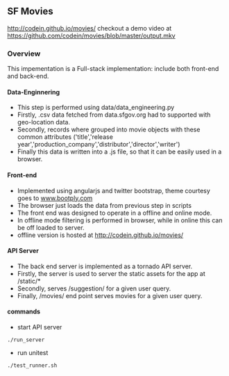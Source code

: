 ## SF Movies
http://codein.github.io/movies/
checkout a demo video at https://github.com/codein/movies/blob/master/output.mkv

### Overview

This impementation is a Full-stack implementation: include both front-end and back-end.


#### Data-Enginnering
* This step is performed using data/data_engineering.py
* Firstly, .csv data fetched from data.sfgov.org had to supported with geo-location data.
* Secondly, records where grouped into movie objects with these common attributes ('title','release year','production_company','distributor','director','writer')
* Finally this data is written into a .js file, so that it can be easily used in a browser.

#### Front-end
* Implemented using angularjs and twitter bootstrap, theme courtesy goes to www.bootply.com
* The browser just loads the data from previous step in scripts
* The front end was designed to operate in a offline and online mode.
* In offline mode filtering is performed in browser, while in online this can be off loaded to server.
* offline version is hosted at http://codein.github.io/movies/

#### API Server
* The back end server is implemented as a tornado API server.
* Firstly, the server is used to server the static assets for the app at /static/*
* Secondly, serves /suggestion/<query> for a given user query.
* Finally, /movies/<query> end point serves movies for a given user query.

#### commands
* start API server
```
./run_server
```

* run unitest
```
./test_runner.sh
```




